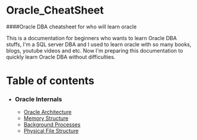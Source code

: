 # Oracle_CheatSheet
####Oracle DBA cheatsheet for who will learn oracle

This is a documentation for beginners who wants to learn Oracle DBA stuffs, I'm a SQL server DBA and I used to learn oracle with so many books, blogs, youtube videos and etc. Now I'm preparing this documentation to quickly learn Oracle DBA without difficulties.  


# Table of contents

* ### Oracle Internals
  * [Oracle Architecture](https://github.com/SqlAdmin/Oracle_CheatSheet/blob/master/Oracle%20Internals/Oracle%20Architecture.md)
  * [Memory Structure](https://github.com/SqlAdmin/Oracle_CheatSheet/blob/master/Oracle%20Internals/Memory%20Stucture.md)
  * [Background Processes](https://github.com/SqlAdmin/Oracle_CheatSheet/blob/master/Oracle%20Internals/Background%20Processes.md)
  * [Physical File Structure](https://github.com/SqlAdmin/Oracle_CheatSheet/blob/master/Oracle%20Internals/Physical%20File%20Structure.md)